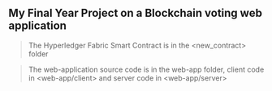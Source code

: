 ## My Final Year Project on a Blockchain voting web application

> The Hyperledger Fabric Smart Contract is in the <new_contract> folder

> The web-application source code is in the web-app folder, client code in <web-app/client> and server code in <web-app/server>